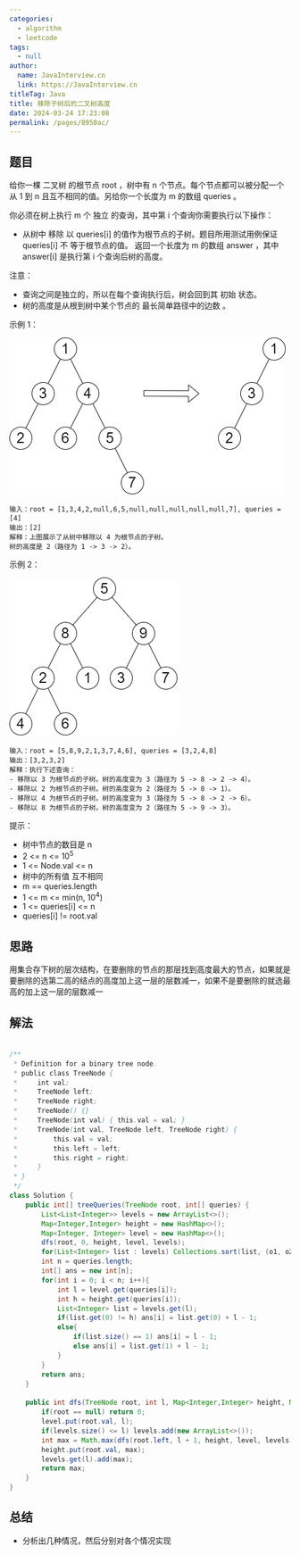 ```yaml
---
categories: 
  - algorithm
  - leetcode
tags: 
  - null
author: 
  name: JavaInterview.cn
  link: https://JavaInterview.cn
titleTag: Java
title: 移除子树后的二叉树高度
date: 2024-03-24 17:23:08
permalink: /pages/8950ac/
---
```


## 题目

给你一棵 二叉树 的根节点 root ，树中有 n 个节点。每个节点都可以被分配一个从 1 到 n 且互不相同的值。另给你一个长度为 m 的数组 queries 。

你必须在树上执行 m 个 独立 的查询，其中第 i 个查询你需要执行以下操作：

* 从树中 移除 以 queries[i] 的值作为根节点的子树。题目所用测试用例保证 queries[i] 不 等于根节点的值。
返回一个长度为 m 的数组 answer ，其中 answer[i] 是执行第 i 个查询后树的高度。

注意：

* 查询之间是独立的，所以在每个查询执行后，树会回到其 初始 状态。
* 树的高度是从根到树中某个节点的 最长简单路径中的边数 。


示例 1：

![binaryytreeedrawio-1.png](../../../media/pictures/leetcode/binaryytreeedrawio-1.png)

    输入：root = [1,3,4,2,null,6,5,null,null,null,null,null,7], queries = [4]
    输出：[2]
    解释：上图展示了从树中移除以 4 为根节点的子树。
    树的高度是 2（路径为 1 -> 3 -> 2）。
示例 2：

![binaryytreeedrawio-2.png](../../../media/pictures/leetcode/binaryytreeedrawio-2.png)

    输入：root = [5,8,9,2,1,3,7,4,6], queries = [3,2,4,8]
    输出：[3,2,3,2]
    解释：执行下述查询：
    - 移除以 3 为根节点的子树。树的高度变为 3（路径为 5 -> 8 -> 2 -> 4）。
    - 移除以 2 为根节点的子树。树的高度变为 2（路径为 5 -> 8 -> 1）。
    - 移除以 4 为根节点的子树。树的高度变为 3（路径为 5 -> 8 -> 2 -> 6）。
    - 移除以 8 为根节点的子树。树的高度变为 2（路径为 5 -> 9 -> 3）。


提示：

* 树中节点的数目是 n
* 2 <= n <= 10<sup>5</sup>
* 1 <= Node.val <= n
* 树中的所有值 互不相同
* m == queries.length
* 1 <= m <= min(n, 10<sup>4</sup>)
* 1 <= queries[i] <= n
* queries[i] != root.val

## 思路
用集合存下树的层次结构，在要删除的节点的那层找到高度最大的节点，如果就是要删除的选第二高的结点的高度加上这一层的层数减一，如果不是要删除的就选最高的加上这一层的层数减一

## 解法
```java

/**
 * Definition for a binary tree node.
 * public class TreeNode {
 *     int val;
 *     TreeNode left;
 *     TreeNode right;
 *     TreeNode() {}
 *     TreeNode(int val) { this.val = val; }
 *     TreeNode(int val, TreeNode left, TreeNode right) {
 *         this.val = val;
 *         this.left = left;
 *         this.right = right;
 *     }
 * }
 */
class Solution {
    public int[] treeQueries(TreeNode root, int[] queries) {
        List<List<Integer>> levels = new ArrayList<>();
        Map<Integer,Integer> height = new HashMap<>();
        Map<Integer, Integer> level = new HashMap<>();
        dfs(root, 0, height, level, levels);
        for(List<Integer> list : levels) Collections.sort(list, (o1, o2) -> o2-o1);
        int n = queries.length;
        int[] ans = new int[n];
        for(int i = 0; i < n; i++){
            int l = level.get(queries[i]);
            int h = height.get(queries[i]);
            List<Integer> list = levels.get(l);
            if(list.get(0) != h) ans[i] = list.get(0) + l - 1;
            else{
                if(list.size() == 1) ans[i] = l - 1;
                else ans[i] = list.get(1) + l - 1;
            }
        }
        return ans;
    }

    public int dfs(TreeNode root, int l, Map<Integer,Integer> height, Map<Integer, Integer> level, List<List<Integer>> levels){
        if(root == null) return 0;
        level.put(root.val, l);
        if(levels.size() <= l) levels.add(new ArrayList<>());
        int max = Math.max(dfs(root.left, l + 1, height, level, levels), dfs(root.right, l + 1, height, level, levels)) + 1;
        height.put(root.val, max);
        levels.get(l).add(max);
        return max;
    }
}

```

## 总结

- 分析出几种情况，然后分别对各个情况实现 
